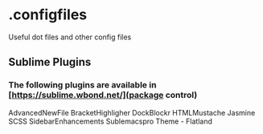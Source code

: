 .configfiles
============

Useful dot files and other config files


## Sublime Plugins

### The following plugins are available in [https://sublime.wbond.net/](package control)

AdvancedNewFile
BracketHighligher
DockBlockr
HTMLMustache
Jasmine
SCSS
SidebarEnhancements
Sublemacspro
Theme - Flatland
